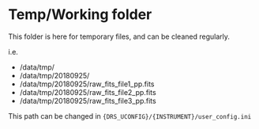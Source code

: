 # Temp/Working folder

This folder is here for temporary files, and can be cleaned regularly.

i.e. 

- /data/tmp/
- /data/tmp/20180925/
- /data/tmp/20180925/raw_fits_file1_pp.fits
- /data/tmp/20180925/raw_fits_file2_pp.fits
- /data/tmp/20180925/raw_fits_file3_pp.fits

This path can be changed in  ```{DRS_UCONFIG}/{INSTRUMENT}/user_config.ini```